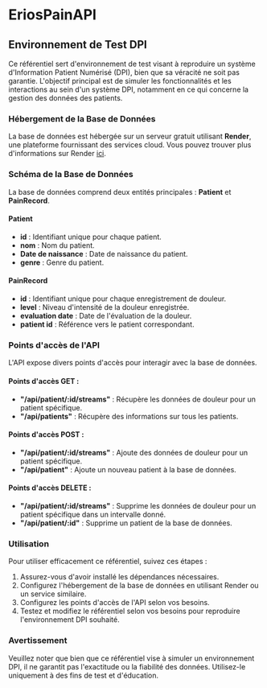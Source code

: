 # EriosPainAPI

## Environnement de Test DPI

Ce référentiel sert d'environnement de test visant à reproduire un système d'Information Patient Numérisé (DPI), bien que sa véracité ne soit pas garantie. L'objectif principal est de simuler les fonctionnalités et les interactions au sein d'un système DPI, notamment en ce qui concerne la gestion des données des patients.

### Hébergement de la Base de Données

La base de données est hébergée sur un serveur gratuit utilisant **Render**, une plateforme fournissant des services cloud. Vous pouvez trouver plus d'informations sur Render [ici](https://render.com/).

### Schéma de la Base de Données

La base de données comprend deux entités principales : **Patient** et **PainRecord**.

#### Patient
- **id** : Identifiant unique pour chaque patient.
- **nom** : Nom du patient.
- **Date de naissance** : Date de naissance du patient.
- **genre** : Genre du patient.

#### PainRecord
- **id** : Identifiant unique pour chaque enregistrement de douleur.
- **level** : Niveau d'intensité de la douleur enregistrée.
- **evaluation date** : Date de l'évaluation de la douleur.
- **patient id** : Référence vers le patient correspondant.

### Points d'accès de l'API

L'API expose divers points d'accès pour interagir avec la base de données.

#### Points d'accès GET :
- **"/api/patient/:id/streams"** : Récupère les données de douleur pour un patient spécifique.
- **"/api/patients"** : Récupère des informations sur tous les patients.

#### Points d'accès POST :
- **"/api/patient/:id/streams"** : Ajoute des données de douleur pour un patient spécifique.
- **"/api/patient"** : Ajoute un nouveau patient à la base de données.

#### Points d'accès DELETE :
- **"/api/patient/:id/streams"** : Supprime les données de douleur pour un patient spécifique dans un intervalle donné.
- **"/api/patient/:id"** : Supprime un patient de la base de données.

### Utilisation

Pour utiliser efficacement ce référentiel, suivez ces étapes :
1. Assurez-vous d'avoir installé les dépendances nécessaires.
2. Configurez l'hébergement de la base de données en utilisant Render ou un service similaire.
3. Configurez les points d'accès de l'API selon vos besoins.
4. Testez et modifiez le référentiel selon vos besoins pour reproduire l'environnement DPI souhaité.

### Avertissement

Veuillez noter que bien que ce référentiel vise à simuler un environnement DPI, il ne garantit pas l'exactitude ou la fiabilité des données. Utilisez-le uniquement à des fins de test et d'éducation.

